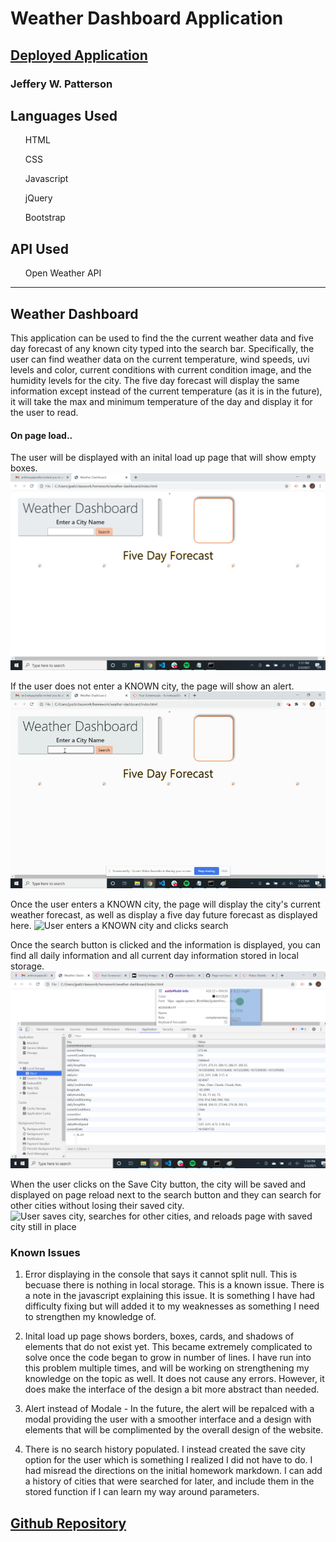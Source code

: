 # Weather Dashboard Application

## [Deployed Application](https://jpatterson933.github.io/weather-dashboard/)

### Jeffery W. Patterson

## Languages Used
<ul>HTML</ul>
<ul>CSS</ul>
<ul>Javascript</ul>
<ul>jQuery</ul>
<ul>Bootstrap</ul>

## API Used
<ul>Open Weather API</ul>

***

## Weather Dashboard

This application can be used to find the the current weather data and five day forecast of any known city typed into the search bar. Specifically, the user can find weather data on the current temperature, wind speeds, uvi levels and color, current conditions with current condition image, and the humidity levels for the city. The five day forecast will display the same information except instead of the current temperature (as it is in the future), it will take the max and minimum temperature of the day and display it for the user to read.

#### On page load..

The user will be displayed with an inital load up page that will show empty boxes.
![Inital Page on Load](./assets/images-gifs/inital-loaded-page.png)

If the user does not enter a KNOWN city, the page will show an alert.
![User enters non-city input](./assets/images-gifs/non-city-search.gif)

Once the user enters a KNOWN city, the page will display the city's current weather forecast, as well as display a five day future forecast as displayed here.
![User enters a KNOWN city and clicks search](./assets/images-gifs/user-searches.gif)

Once the search button is clicked and the information is displayed, you can find all daily information and all current day information stored in local storage.
![Current and Daily Weather Info Stored in Local Storage](./assets/images-gifs/local-storage-on-search.png)

When the user clicks on the Save City button, the city will be saved and displayed on page reload next to the search button and they can search for other cities without losing their saved city.
![User saves city, searches for other cities, and reloads page with saved city still in place](./assets/images-gifs/save-city.gif)

### Known Issues

1. Error displaying in the console that says it cannot split null. This is becuase there is nothing in local storage. This is a known issue. There is a note in the javascript explaining this issue. It is something I have had difficulty fixing but will added it to my weaknesses as something I need to strengthen my knowledge of.

2. Inital load up page shows borders, boxes, cards, and shadows of elements that do not exist yet. This became extremely complicated to solve once the code began to grow in number of lines. I have run into this problem multiple times, and will be working on strengthening my knowledge on the topic as well. It does not cause any errors. However, it does make the interface of the design a bit more abstract than needed.

3. Alert instead of Modale - In the future, the alert will be repalced with a modal providing the user with a smoother interface and a design with elements that will be complimented by the overall design of the website.

4. There is no search history populated. I instead created the save city option for the user which is something I realized I did not have to do. I had misread the directions on the initial homework markdown. I can add a history of cities that were searched for later, and include them in the stored function if I can learn my way around parameters.

## [Github Repository](https://github.com/jpatterson933/weather-dashboard)
